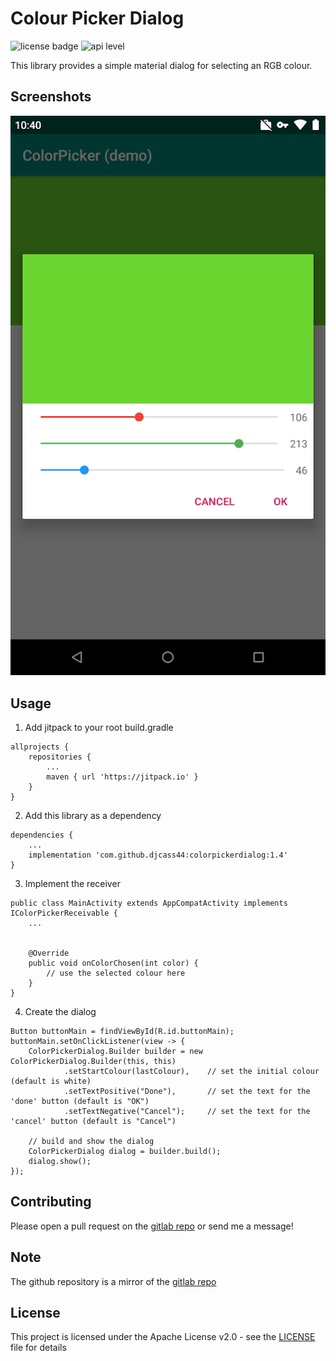 # Colour Picker Dialog
![license badge](https://img.shields.io/hexpm/l/plug.svg) ![api level](https://img.shields.io/badge/api-19-blue.svg)

This library provides a simple material dialog for selecting an RGB colour.


## Screenshots
![Library in use](image0.png)

## Usage

1. Add jitpack to your root build.gradle

```
allprojects {
    repositories {
        ...
        maven { url 'https://jitpack.io' }
    }
}
```
2. Add this library as a dependency

```
dependencies {
    ...
    implementation 'com.github.djcass44:colorpickerdialog:1.4'
}
```

3. Implement the receiver

```
public class MainActivity extends AppCompatActivity implements IColorPickerReceivable {
    ...


    @Override
    public void onColorChosen(int color) {
        // use the selected colour here
    }
}
```

4. Create the dialog

```
Button buttonMain = findViewById(R.id.buttonMain);
buttonMain.setOnClickListener(view -> {
    ColorPickerDialog.Builder builder = new ColorPickerDialog.Builder(this, this)
            .setStartColour(lastColour),    // set the initial colour (default is white)
            .setTextPositive("Done"),       // set the text for the 'done' button (default is "OK")
            .setTextNegative("Cancel");     // set the text for the 'cancel' button (default is "Cancel")
    
    // build and show the dialog
    ColorPickerDialog dialog = builder.build();
    dialog.show();
});
```


## Contributing

Please open a pull request on the [gitlab repo](https://gitlab.com/django-android/colorpickerdialog) or send me a message!

## Note

The github repository is a mirror of the [gitlab repo](https://gitlab.com/django-android/colorpickerdialog)

## License

This project is licensed under the Apache License v2.0 - see the [LICENSE](LICENSE) file for details
